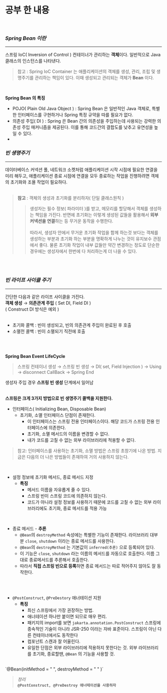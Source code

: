 # 공부 한 내용
<br>

### _Spring Bean 이란_
* * *

스프링 IoC( Inversion of Control ) 컨테이너가 관리하는 **객체**이다. 
일반적으로 Java 클래스의 인스턴스를 나타낸다. 

> 참고 : Spring IoC Container 는 애플리케이션의 객체를 생성, 관리, 조립 및 생명주기를 관리하는 책임이 있다. 이때 생성되고 관리되는 객체가 **Bean** 이다.

<br>

__Spring Bean 의 특징__
* POJO( Plain Old Java Object ) : Spring Bean 은 일반적인 Java 객체로, 특별한 인터페이스를 구현하거나 Spring 특정 규약을 따를 필요가 없다.
* 의존성 주입( DI ) : Spring 은 Bean 간의 의존성을 주입하는데 사용되는 강력한 의존성 주입 매커니즘을 제공된다. 이를 통해 코드간의 결합도를 낮추고 유연성을 높일 수 있다.
* 




###  _빈 생명주기_
* * *

데이터베이스 커넥션 풀, 네트워크 소켓처럼 애플리케이션 시작 시점에 필요한 연결을 미리 해두고,
애플리케이션 종료 시점에 연결을 모두 종료하는 작업을 진행하려면
객체의 초기화와 조욜 작업이 필요하다.
<br>
<br>

> **참고** : 객체의 생성과 초기화를 분리하자( 단일 클래스원칙 )<br>
>	>생성자는 필수 정보( 파라미터 )를 받고, 메모리를 할당해서 객체를 생성하는 책임을 가진다.
> 반면에 초기화는 이렇게 생성된 값들을 활용해서 **외부 커넥션을 연결**하는 등 무거운 동작을 수행한다.
> <br><br>
> 따라서, 생성자 안에서 무거운 초기화 작업을 함께 하는것 보다는 객체를 생성하는 부분과 초기화 하는 부분을 명확하게 나누는 것이 유지보수 관점에서 좋다.
> 물론 초기화 작업이 내부 값들만 약간 변경하는 정도로 단순한 경우에는 생성자에서 한번에 다 처리하는게 더 나을 수 있다.

<br>
<br>

### _빈 라이프 사이클 주기_
* * *

간단한 다음과 같은 라이프 사이클을 가진다.<br>
 **객체 생성** → **의존관계 주입** ( Set DI, Field DI ) 
<br>
( Construct DI 방식은 예외 )
<br>
<br>

* 초기화 콜백 : 빈이 생성되고, 빈의 의존관계 주입이 완료된 후 호출
* 소멸전 콜백 : 빈이 소멸되기 직전에 호출
<br>
<br>

__Spring Bean Event LifeCycle__

> 스프링 컨테이너 생성 → 스프링 빈 생성 → DI( set, Field Injection ) → Using → disconnect CallBack → Spring End

생성자 주입 경우 **스프링 빈 생성** 단계에서 일어남
<br>
<br>

**스프링은 크게 3가지 방법으로 빈 생명주기 콜백을 지원한다.**
* 인터페이스( Initializing Bean, Disposable Bean)
  * 초기화, 소멸 인터페이스 단점이 존재한다.
    * 이 인터페이스는 스프링 전용 인터페이스이다. 해당 코드가 스프링 전용 인터페이스에 의존한다.
    * 초기화, 소멸 메서드의 이름을 변경할 수 없다.
    * 내가 코드를 고칠 수 없는 외부 라이브러리에 적용할 수 없다.

> 참고: 인터페이스를 사용하는 초기화, 소멸 방법은 스프링 초창기에 나온 방법. 지금은 다음의 더 나은 방법들이 존재하여 거의 사용하지 않는다.

<br>

* 설정 정보에 초기화 메서드, 종료 메서드 지정
  * **특징**
    * 메서드 이름을 자유롭게 줄 수 있다.
    * 스프링 빈이 스프링 코드에 의존하지 않는다.
    * 코드가 아니라 설정 정보를 사용하기 때문에 코드를 고칠 수 없는 외부 라이브러리에도 초기화, 종료 메서드를 적용 가능
<br>

  * 종료 메서드 - **추론**
      * `@Bean`의 `destroyMethod` 속성에는 특별한 기능이 존재한다. 라이브러리 대부분 `close`, `shutdown` 이라는 종료 메서드를 사용한다.
      * `@Bean`의 `destroyMethod` 는 기본값이 `inferred(추론)` 으로 등록되어 있다.
      * 이 기능은 `close`, `shutdown` 라는 이름의 메서드를 자동으로 호출한다. 이름 그대로 종료메서드를 추론해서 호출한다.
      * 따라서 **직접 스프링 빈으로 등록**하면 종료 메서드는 따로 적어주지 않아도 잘 동작한다.
<br>
<br>
    
* `@PostConstruct`, `@PreDestory` 애너테이션 지원
  * **특징**
      * 최신 스프링에서 가장 권장하는 방법.
      * 애너테이션 하나만 붙이면 되므로 매우 편리.
      * 패키지의 import를 보면 `jakarta.annotation.PostConstruct` 스프링에 종속적인 기술이 아니라 JSR-250 이라는 자바 표준이다.
        스프링이 아닌 다른 컨테이너에서도 동작한다
      * 컴포넌트 스캔과 잘 어울린다.
      * 유일한 단점은 외부 라이브러리에 적용하지 못한다는 것. 외부 라이브러리를 초기화, 종료할땐, `@Bean` 의 기능을 사용할 것.
<br>
    `@Bean(initMethod = " ", destroyMethod = " " )`
<br>

> *정리* <br>
> **`@PostConstruct, @PreDestroy 애너테이션을 사용하자`**
    







        